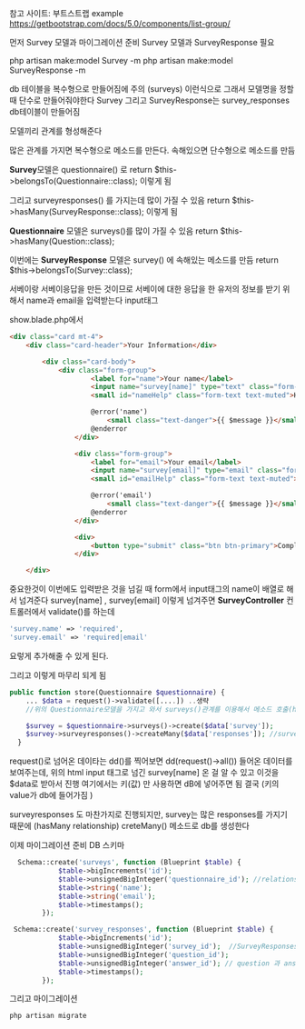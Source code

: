 참고 사이트: 부트스트랩 example
https://getbootstrap.com/docs/5.0/components/list-group/

먼저 Survey 모델과  마이그레이션 준비
Survey 모델과 SurveyResponse 필요 

php artisan make:model Survey -m
php artisan make:model SurveyResponse -m

db 테이블을 복수형으로 만들어짐에 주의 (surveys) 이런식으로 그래서 모델명을 정할 때 단수로 만들어줘야한다 Survey
그리고 SurveyResponse는 survey_responses db테이블이 만들어짐

모델끼리 관계를 형성해준다

많은 관계를 가지면 복수형으로 메소드를 만든다. 속해있으면 단수형으로 메소드를 만듬

**Survey**모델은 questionnaire() 로 
return $this->belongsTo(Questionnaire::class); 이렇게 됨

그리고 surveyresponses() 를 가지는데 많이 가질 수 있음
return $this->hasMany(SurveyResponse::class); 이렇게 됨

**Questionnaire** 모델은 surveys()를 많이 가질 수 있음
return $this->hasMany(Question::class);

이번에는 
**SurveyResponse** 모델은 survey() 에 속해있는 메소드를 만듬
return $this->belongsTo(Survey::class);


서베이랑 서베이응답을 만든 것이므로 서베이에 대한 응답을 한 유저의 정보를 받기 위해서 name과 email을 입력받는다 input태그

show.blade.php에서 

```html
<div class="card mt-4">
    <div class="card-header">Your Information</div>

        <div class="card-body">
            <div class="form-group">
                    <label for="name">Your name</label>
                    <input name="survey[name]" type="text" class="form-control" id="name" aria-describedby="nameHelp" placeholder="Enter name">
                    <small id="nameHelp" class="form-text text-muted">Hello~ What's your name?</small>

                    @error('name')
                        <small class="text-danger">{{ $message }}</small>
                    @enderror
                </div>

                <div class="form-group">
                    <label for="email">Your email</label>
                    <input name="survey[email]" type="email" class="form-control" id="email" aria-describedby="emailHelp" placeholder="Enter email">
                    <small id="emailHelp" class="form-text text-muted">Your email, please</small>

                    @error('email')
                        <small class="text-danger">{{ $message }}</small>
                    @enderror
                </div>

                <div>
                    <button type="submit" class="btn btn-primary">Complete Survey</button>
                </div>

    </div>
```

중요한것이 이번에도 입력받은 것을 넘길 때 form에서 input태그의 name이 배열로 해서 넘겨준다 survey[name] , survey[email] 이렇게 넘겨주면
**SurveyController** 컨트롤러에서 validate()를 하는데
```php
'survey.name' => 'required',
'survey.email' => 'required|email' 
```
요렇게 추가해줄 수 있게 된다.

그리고 이렇게 마무리 되게 됨
```php
public function store(Questionnaire $questionnaire) {
    ... $data = request()->validate([....]) ..생략
    //위의 Questionnaire모델을 가지고 와서 surveys()관계를 이용해서 메소드 호출(hasMany relationship) ->create($data[키])

    $survey = $questionnaire->surveys()->create($data['survey']);
    $survey->surveyresponses()->createMany($data['responses']); //surveyresponses 관계 이용
  }
```

request()로 넘어온 데이타는 dd()를 찍어보면 dd(request()->all()) 들어온 데이터를 보여주는데, 
위의 html input 태그로 넘긴 survey[name] 온 걸 알 수 있고 
이것을 $data로 받아서 진행 여기에서는 키(값) 만 사용하면 dB에 넣어주면 됨
결국 (키의 value가 db에 들어가짐 )

surveyresponses 도 마찬가지로 진행되지만, survey는 많은 responses를 가지기 때문에 (hasMany relationship) creteMany() 메소드로 db를 생성한다



이제 마이그레이션 준비
DB 스키마
```php
  Schema::create('surveys', function (Blueprint $table) {
            $table->bigIncrements('id');
            $table->unsignedBigInteger('questionnaire_id'); //relationship with questionnaire (belongsTo)
            $table->string('name');
            $table->string('email');
            $table->timestamps();
        });
```

```php
 Schema::create('survey_responses', function (Blueprint $table) {
            $table->bigIncrements('id');
            $table->unsignedBigInteger('survey_id');  //SurveyResponses (survey_responses)는 belongsTo Survey(surveys id를 가지고 온다)
            $table->unsignedBigInteger('question_id'); 
            $table->unsignedBigInteger('answer_id'); // question 과 answer id를 통해서 passing throgh my form 했기 때문에 
            $table->timestamps();
        });
```

그리고 마이그레이션
```
php artisan migrate
```